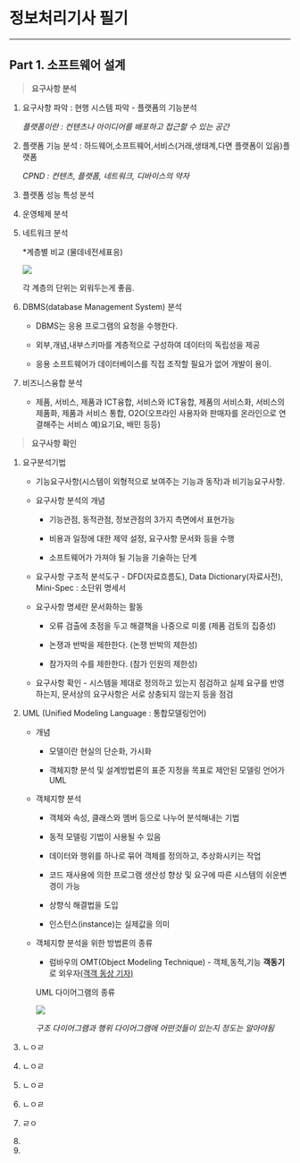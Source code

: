 # 정보처리기사 필기

---

## Part 1. 소프트웨어 설계

> **요구사항 분석**

1. 요구사항 파악 : 현행 시스템 파악 - 플랫폼의 기능분석
   
   *플랫폼이란 : 컨텐츠나 아이디어를 배포하고 접근할 수 있는 공간*

2. 플랫폼 기능 분석 : 하드웨어,소프트웨어,서비스(거래,생태계,다면 플랫폼이 있음)플랫폼
   
   *CPND : 컨텐츠, 플랫폼, 네트워크, 디바이스의 약자*

3. 플랫폼 성능 특성 분석

4. 운영체제 분석

5. 네트워크 분석
   
   *계층별 비교 (물데네전세표응)
   
   ![](C:\Users\karan\OneDrive\문서\Engineer-Information-Processing\images\2023-06-20-13-03-59-image.png)
   
   각 계층의 단위는 외워두는게 좋음.

6. DBMS(database Management System) 분석
   
   - DBMS는 응용 프로그램의 요청을 수행한다.
   
   - 외부,개념,내부스키마를 계층적으로 구성하여 데이터의 독립성을 제공
   
   - 응용 소프트웨어가 데이터베이스를 직접 조작할 필요가 없어 개발이 용이.

7. 비즈니스융합 분석
   
   - 제품, 서비스,  제품과 ICT융합, 서비스와 ICT융합, 제품의 서비스화, 서비스의 제품화, 제품과 서비스 통합, O2O(오프라인 사용자와 판매자를 온라인으로 연결해주는 서비스 예)요기요, 배민 등등)



> **요구사항 확인**

1. 요구분석기법
   
   - 기능요구사항(시스템이 외형적으로 보여주는 기능과 동작)과 비기능요구사항.
   
   - 요구사항 분석의 개념
     
     - 기능관점, 동적관점, 정보관점의 3가지 측면에서 표현가능
     
     - 비용과 일정에 대한 제약 설정, 요구사항 문서화 등을 수행
     
     - 소프트웨어가 가져야 될 기능을 기술하는 단계
   
   - 요구사항 구조적 분석도구 - DFD(자료흐름도), Data Dictionary(자료사전), Mini-Spec : 소단위 명세서
   
   - 요구사항 명세란 문서화하는 활동
     
     - 오류 검출에 초점을 두고 해결책을 나중으로 미룸 (제품 검토의 집중성)
     
     - 논쟁과 반박을 제한한다. (논쟁 반박의 제한성)
     
     - 참가자의 수를 제한한다. (참가 인원의 제한성)
   
   - 요구사항 확인 - 시스템을 제대로 정의하고 있는지 점검하고 실제 요구를 반영하는지, 문서상의 요구사항은 서로 상충되지 않는지 등을 점검

2. UML (Unified Modeling Language : 통합모델링언어)
   
   - 개념
     
     - 모델이란 현실의 단순화, 가시화
     
     - 객체지향 분석 및 설계방법론의 표준 지정을 목표로 제안된 모델링 언어가 UML
   
   - 객체지향 분석
     
     - 객체와 속성, 클래스와 멤버 등으로 나누어 분석해내는 기법
     
     - 동적 모델링 기법이 사용될 수 있음
     
     - 데이터와 행위를 하나로 묶어 객체를 정의하고, 추상화시키는 작업
     
     - 코드 재사용에 의한 프로그램 생산성 향상 및 요구에 따른 시스템의 쉬운변경이 가능
     
     - 상향식 해결법을 도입
     
     - 인스턴스(instance)는 실제값을 의미
   
   - 객체지향 분석을 위한 방법론의 종류
     
     - 럼바우의 OMT(Object Modeling Technique) - 객체,동적,기능 **객동기**로 외우자<u>(객객 동상 기자)</u>
     
     UML 다이어그램의 종류
     
     ![](C:\Users\karan\AppData\Roaming\marktext\images\2023-06-22-10-31-18-2023-06-22%20102819.png)
     
     *구조 다이어그램과 행위 다이어그램에 어떤것들이 있는지 정도는 알아야됨*

3. ㄴㅇㄹ

4. ㄴㅇㄹ

5. ㄴㅇㄹ

6. ㄴㅇㄹ

7. ㄹㅇ

8. 

9. 
   
